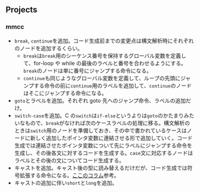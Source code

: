 ## Projects

### mmcc

- `break`, `continue`を追加。コード生成前までの変更点は構文解析時にそれぞれのノードを追加するくらい。
  - `break`は`break`用のシーケンス番号を保持するグローバル変数を定義して、for-loop や while の最後のラベルと番号を合わせるようにする。`break`のノードは単に番号にジャンプする命令になる。
  - `continue`も同じようなグローバル変数を定義して、ループの先頭にジャンプする命令の前に`continue`用のラベルを追加して、`continue`のノードはそこにジャンプする命令になる。
- `goto`とラベルを追加。それぞれ goto 先へのジャンプ命令、ラベルの追加だけ。
- `switch-case`を追加。C の`switch`は`if-else`というよりは`goto`のかたまりみたいなもので、`break`がなければ次のケースラベルの処理に移る。構文解析のときは`switch`用のノードを準備しておき、その中で書かれているケースはノードに新しく追加したポインタ変数に連結させる形で追加していく。コード生成では連結させたポインタ変数について先にラベルにジャンプする命令を生成し、その後各文に対するコードを生成する。`case`文に対応するノードはラベルとその後の文についてコード生成する。
- キャストを追加。キャスト後の型に読み替えるだけだが、コード生成では符号拡張する命令になる。[ここのコラム](https://www.sigbus.info/compilerbook#%E3%82%B9%E3%83%86%E3%83%83%E3%83%9724-%E6%96%87%E5%AD%97%E5%9E%8B%E3%82%92%E5%AE%9F%E8%A3%85%E3%81%99%E3%82%8B)参考。
- キャストの追加に伴い`short`と`long`を追加。
